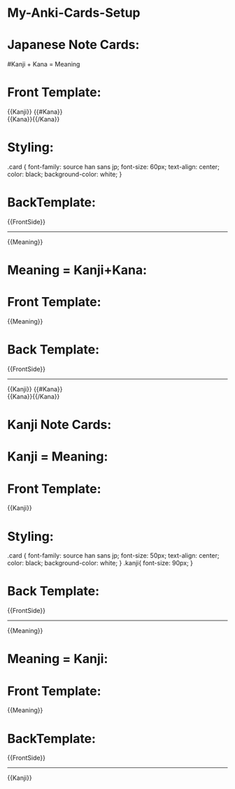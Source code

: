 # My-Anki-Cards-Setup

# Japanese Note Cards:
#Kanji + Kana = Meaning
# Front Template:
{{Kanji}}
{{#Kana}}<br>{{Kana}}{{/Kana}}

# Styling:
.card {
 font-family: source han sans jp;
 font-size: 60px;
 text-align: center;
 color: black;
background-color: white;
}

# BackTemplate:
{{FrontSide}}
<hr id=answer>
{{Meaning}}

# Meaning = Kanji+Kana:
# Front Template:
{{Meaning}}

# Back Template:
{{FrontSide}}
<hr id=answer>
{{Kanji}}
{{#Kana}}<br>{{Kana}}{{/Kana}}




# Kanji Note Cards:
# Kanji = Meaning:
# Front Template:
<div class='kanji'>{{Kanji}}</div>

# Styling:
.card {
 font-family: source han sans jp;
 font-size: 50px;
 text-align: center;
 color: black;
background-color: white;
}
.kanji{
font-size: 90px;
}

# Back Template:
{{FrontSide}}
<hr id=answer>
{{Meaning}}

# Meaning = Kanji:
# Front Template:
{{Meaning}}

# BackTemplate:
{{FrontSide}}
<hr id=answer>
<div class='kanji'>{{Kanji}}</div>
